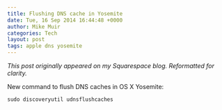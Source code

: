 ```yaml
---
title: Flushing DNS cache in Yosemite
date: Tue, 16 Sep 2014 16:44:48 +0000
author: Mike Muir
categories: Tech
layout: post
tags: apple dns yosemite
---
```


*This post originally appeared on my Squarespace blog. Reformatted for clarity.*

New command to flush DNS caches in OS X Yosemite:

```
sudo discoveryutil udnsflushcaches
```